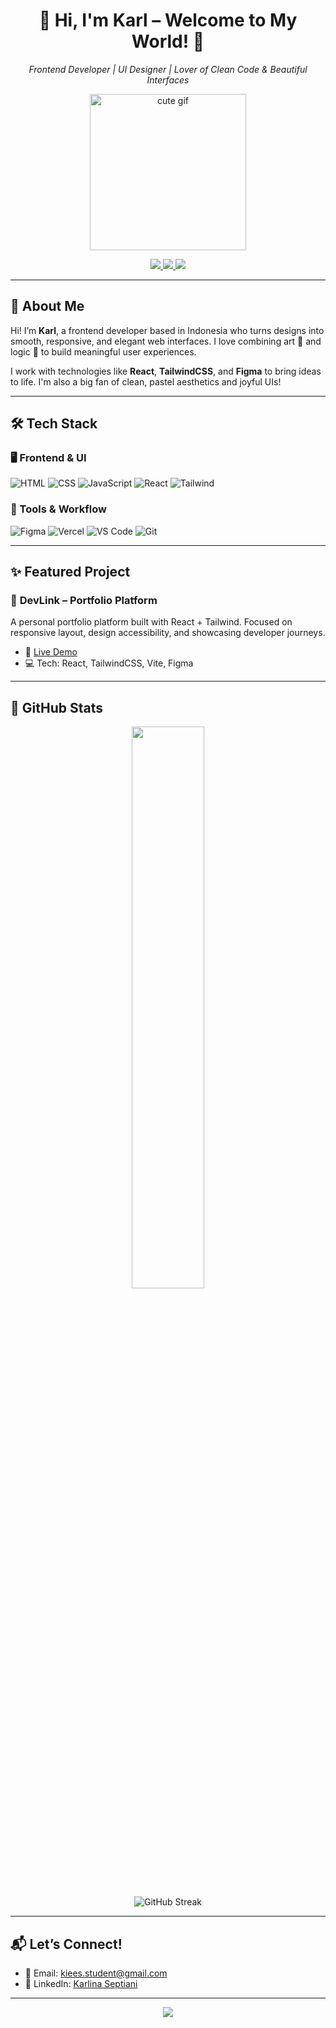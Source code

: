 <!-- README.md -->

<h1 align="center">🌸 Hi, I'm <strong>Karl</strong> – Welcome to My World! 👋</h1>

<p align="center">
  <em>Frontend Developer | UI Designer | Lover of Clean Code & Beautiful Interfaces</em>
</p>

<p align="center">
  <img src="https://i.pinimg.com/originals/38/83/8d/38838d2369fe10f9e3f03e92bde4883c.gif" width="250" alt="cute gif" />
</p>

<p align="center">
  <a href="https://karlsportofolio.vercel.app/" target="_blank">
    <img src="https://img.shields.io/badge/🌐 Portfolio-karlthere.vercel.app-FFC0CB?style=for-the-badge&logo=vercel&logoColor=white" />
  </a>
  <a href="mailto:kiees.student@gmail.com">
    <img src="https://img.shields.io/badge/📬 Email-kiees.student%40gmail.com-FFB6C1?style=for-the-badge&logo=gmail&logoColor=white" />
  </a>
  <a href="https://www.linkedin.com/in/karlina-septiani-3740b1263/" target="_blank">
    <img src="https://img.shields.io/badge/💼 LinkedIn-Karlina%20Septiani-B0E0E6?style=for-the-badge&logo=linkedin&logoColor=white" />
  </a>
</p>

---

## 🧁 About Me

Hi! I’m **Karl**, a frontend developer based in Indonesia who turns designs into smooth, responsive, and elegant web interfaces. I love combining art 🎨 and logic 🧠 to build meaningful user experiences.

I work with technologies like **React**, **TailwindCSS**, and **Figma** to bring ideas to life. I'm also a big fan of clean, pastel aesthetics and joyful UIs!

---

## 🛠️ Tech Stack

### 🖥️ Frontend & UI
![HTML](https://img.shields.io/badge/HTML-E6B0AA?style=flat-square&logo=html5&logoColor=white)
![CSS](https://img.shields.io/badge/CSS-B2BABB?style=flat-square&logo=css3&logoColor=white)
![JavaScript](https://img.shields.io/badge/JavaScript-F7DC6F?style=flat-square&logo=javascript&logoColor=black)
![React](https://img.shields.io/badge/React-AED6F1?style=flat-square&logo=react&logoColor=black)
![Tailwind](https://img.shields.io/badge/TailwindCSS-A2D9CE?style=flat-square&logo=tailwind-css)

### 🎨 Tools & Workflow
![Figma](https://img.shields.io/badge/Figma-FADBD8?style=flat-square&logo=figma&logoColor=black)
![Vercel](https://img.shields.io/badge/Vercel-CCD1D1?style=flat-square&logo=vercel&logoColor=black)
![VS Code](https://img.shields.io/badge/VSCode-D6EAF8?style=flat-square&logo=visual-studio-code&logoColor=black)
![Git](https://img.shields.io/badge/Git-F5CBA7?style=flat-square&logo=git&logoColor=black)

---

## ✨ Featured Project

### 🎯 **DevLink – Portfolio Platform**
A personal portfolio platform built with React + Tailwind. Focused on responsive layout, design accessibility, and showcasing developer journeys.

- 🔗 [Live Demo](https://karlsportofolio.vercel.app/)
- 💻 Tech: React, TailwindCSS, Vite, Figma

---

## 🌷 GitHub Stats

<p align="center">
  <img src="https://github-readme-stats.vercel.app/api?username=karlthere&show_icons=true&theme=tokyonight&icon_color=ffb6c1" width="48%" /> <br>
<img src="https://streak-stats.demolab.com/?user=karlthere" alt="GitHub Streak" />
<!-- <img src="https://streak-stats.demolab.com/?user=karlthere&theme=tokyonight" width="48%" /> -->



</p>

---

## 📬 Let’s Connect!

- 💌 Email: [kiees.student@gmail.com](mailto:kiees.student@gmail.com)  
- 💼 LinkedIn: [Karlina Septiani](https://www.linkedin.com/in/karlina-septiani-3740b1263)

---

<p align="center">
  <img src="https://capsule-render.vercel.app/api?type=waving&color=FFB6C1&height=100&section=footer" />
</p>
